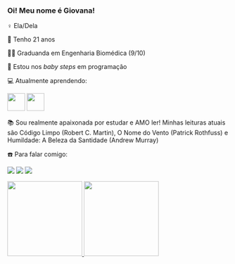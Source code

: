 ### Oi! Meu nome é Giovana! 

♀️ Ela/Dela

📆 Tenho 21 anos

:woman_student: Graduanda em Engenharia Biomédica (9/10) 

:footprints: Estou nos *baby steps* em programação

:computer: Atualmente aprendendo:

<img src="https://cdn.jsdelivr.net/gh/devicons/devicon/icons/java/java-original.svg" width="40" height="40"/> <img src="https://cdn.jsdelivr.net/gh/devicons/devicon/icons/linux/linux-original.svg" width="40" height="40"/>

:books: Sou realmente apaixonada por estudar e AMO ler! Minhas leituras atuais são Código Limpo (Robert C. Martin), O Nome do Vento (Patrick Rothfuss) e Humildade: A Beleza da Santidade (Andrew Murray)

:phone: Para falar comigo: <div> <a href = "mailto:giovanasaraivademelo@gmail.com"><img src="https://img.shields.io/badge/Gmail-D14836?style=for-the-badge&logo=gmail&logoColor=white" target="_blank"></a> <a href="https://www.linkedin.com/in/giovanasm/" target="_blank"><img src="https://img.shields.io/badge/-LinkedIn-%230077B5?style=for-the-badge&logo=linkedin&logoColor=white" target="_blank"></a> <a href="https://www.instagram.com/giovanasaraaiva/" target="_blank"><img src="https://img.shields.io/badge/-Instagram-%23E4405F?style=for-the-badge&logo=instagram&logoColor=white" target="_blank"></a>     </div>

<div> <a href="https://github.com/gsmelo"> <img height="170em" src="https://github-readme-stats.vercel.app/api/top-langs/?username=gsmelo&layout=compact&langs_count=7&theme=dracula"/> <img height="170em" src="https://github-readme-stats.vercel.app/api?username=gsmelo&show_icons=true&theme=dracula&include_all_commits=true&count_private=true"/> </div>
